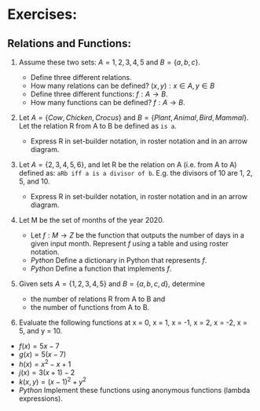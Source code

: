 # Exercises:

## Relations and Functions:

1. Assume these two sets: $A={1,2,3,4,5}$ and $B=\{a,b,c\}$. 
    - Define three different relations.
    - How many relations can be defined? $(x,y): x \in A, y \in B$
    - Define three different functions: $f: A \rightarrow B$.
    - How many functions can be defined? $f: A \rightarrow B$.
2. Let $A = \{ Cow, Chicken, Crocus \}$ and $B = \{ Plant, Animal, Bird, Mammal \}$.  Let the relation R from A to B be defined as `is a`.
    - Express R in set-builder notation, in roster notation and in an arrow diagram.
3. Let $A = \{ 2, 3, 4, 5, 6 \}$, and let R be the relation on A (i.e. from A to A) defined as: `aRb iff a is a divisor of b`.  E.g. the divisors of 10 are 1, 2, 5, and 10.
    - Express R in set-builder notation, in roster notation and in an arrow diagram.
4. Let M be the set of months of the year 2020.
    - Let $f: M \rightarrow Z$ be the function that outputs the number of days in a given input month.  Represent $f$ using a table and using roster notation. 
    - *Python* Define a dictionary in Python that represents $f$.
    - *Python* Define a function that implements $f$. 
5. Given sets $A=\{1,2,3,4,5\}$ and $B=\{a,b,c,d\}$, determine  
    - the number of relations R from A to B and 
    - the number of functions from A to B.

6. Evaluate the following functions at x = 0, x = 1, x = -1, x = 2, x = -2, x = 5, and y = 10.
- $f(x) = 5x - 7$
- $g(x) = 5(x-7)$
- $h(x) = {x^2} - x + 1$
- $j(x) = 3(x+1) - 2$
- $k(x,y) = {(x-1)^2} + {y^2}$
- *Python* Implement these functions using anonymous functions (lambda expressions).




